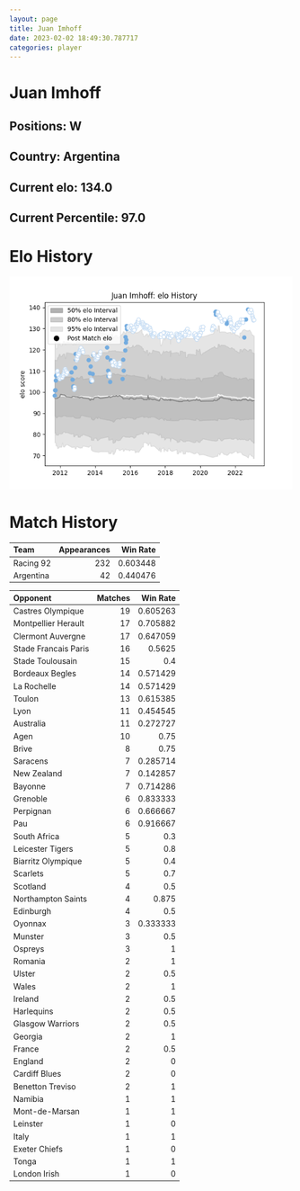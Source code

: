 ```yaml
---  
layout: page  
title: Juan Imhoff  
date: 2023-02-02 18:49:30.787717  
categories: player  
---
```

# Juan Imhoff

## Positions: W

## Country: Argentina

## Current elo: 134.0

## Current Percentile: 97.0

# Elo History


![elo history](history_JuanImhoff.png)
# Match History


| Team      |   Appearances |   Win Rate |
|:----------|--------------:|-----------:|
| Racing 92 |           232 |   0.603448 |
| Argentina |            42 |   0.440476 |

| Opponent             |   Matches |   Win Rate |
|:---------------------|----------:|-----------:|
| Castres Olympique    |        19 |   0.605263 |
| Montpellier Herault  |        17 |   0.705882 |
| Clermont Auvergne    |        17 |   0.647059 |
| Stade Francais Paris |        16 |   0.5625   |
| Stade Toulousain     |        15 |   0.4      |
| Bordeaux Begles      |        14 |   0.571429 |
| La Rochelle          |        14 |   0.571429 |
| Toulon               |        13 |   0.615385 |
| Lyon                 |        11 |   0.454545 |
| Australia            |        11 |   0.272727 |
| Agen                 |        10 |   0.75     |
| Brive                |         8 |   0.75     |
| Saracens             |         7 |   0.285714 |
| New Zealand          |         7 |   0.142857 |
| Bayonne              |         7 |   0.714286 |
| Grenoble             |         6 |   0.833333 |
| Perpignan            |         6 |   0.666667 |
| Pau                  |         6 |   0.916667 |
| South Africa         |         5 |   0.3      |
| Leicester Tigers     |         5 |   0.8      |
| Biarritz Olympique   |         5 |   0.4      |
| Scarlets             |         5 |   0.7      |
| Scotland             |         4 |   0.5      |
| Northampton Saints   |         4 |   0.875    |
| Edinburgh            |         4 |   0.5      |
| Oyonnax              |         3 |   0.333333 |
| Munster              |         3 |   0.5      |
| Ospreys              |         3 |   1        |
| Romania              |         2 |   1        |
| Ulster               |         2 |   0.5      |
| Wales                |         2 |   1        |
| Ireland              |         2 |   0.5      |
| Harlequins           |         2 |   0.5      |
| Glasgow Warriors     |         2 |   0.5      |
| Georgia              |         2 |   1        |
| France               |         2 |   0.5      |
| England              |         2 |   0        |
| Cardiff Blues        |         2 |   0        |
| Benetton Treviso     |         2 |   1        |
| Namibia              |         1 |   1        |
| Mont-de-Marsan       |         1 |   1        |
| Leinster             |         1 |   0        |
| Italy                |         1 |   1        |
| Exeter Chiefs        |         1 |   0        |
| Tonga                |         1 |   1        |
| London Irish         |         1 |   0        |